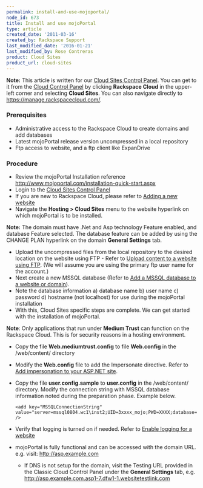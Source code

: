 ```yaml
---
permalink: install-and-use-mojoportal/
node_id: 673
title: Install and use mojoPortal
type: article
created_date: '2011-03-16'
created_by: Rackspace Support
last_modified_date: '2016-01-21'
last_modified_by: Rose Contreras
product: Cloud Sites
product_url: cloud-sites
---
```


**Note:** This article is written for our [Cloud Sites Control Panel](https://manage.rackspacecloud.com/). You can get to it from the [Cloud Control Panel](https://mycloud.rackspace.com) by clicking **Rackspace Cloud** in the upper-left corner and selecting **Cloud Sites**. You can also navigate directly to <https://manage.rackspacecloud.com/>.

### Prerequisites

-   Administrative access to the Rackspace Cloud to create domains and
    add databases
-   Latest mojoPortal release version uncompressed in a local repository
-   Ftp access to website, and a ftp client like ExpanDrive

### Procedure

-   Review the mojoPortal Installation reference
    <http://www.mojoportal.com/installation-quick-start.aspx>
-   Login to the [Cloud Sites Control Panel](http://manage.rackspacecloud.com/pages/Login.jsp%7C)
-   If you are new to Rackspace Cloud, please refer to [Adding a new website](/how-to/getting-started-with-cloud-sites-how-to-add-a-new-website)
-   Navigate the **Hosting > Cloud Sites** menu to the website hyperlink
    on which mojoPortal is to be installed.

  **Note:** The domain must have .Net and Asp technology Feature enabled,
and database Feature selected. The database feature can be added by
using the CHANGE PLAN hyperlink on the domain **General Settings** tab.

-   Upload the uncompressed files from the local repository to the
    desired location on the website using FTP - Refer to [Upload content to a website using FTP](/how-to/getting-started-with-cloud-sites-uploading-your-content).
    (We will assume you are using the primary ftp user name for
    the account.)
-   Next create a new MSSQL database (Refer to [Add a MSSQL database to a website or domain](/how-to/rackspace-cloud-sites-essentials-mysql-databases)).
-   Note the database information a) database name b) user name c)
    password d) hostname (not localhost) for use during the mojoPortal
    installation
-   With this, Cloud Sites specific steps are complete. We can get
    started with the installation of mojoPortal.

  **Note**: Only applications that run under **Medium Trust** can function
on the Rackspace Cloud. This is for security reasons in a hosting
environment.

-   Copy the file **Web.mediumtrust.config** to file **Web.config** in the
    /web/content/ directory
-   Modify the **Web.config** file to add the Impersonate directive. Refer
    to [Add impersonation to your ASP.NET site](/how-to/add-impersonation-to-your-aspnet-cloud-site).
-   Copy the file **user.config.sample** to **user.config** in the
    /web/content/ directory. Modify the connection string with MSSQL
    database information noted during the preparation phase.
    Example below.

        <add key="MSSQLConnectionString" value="server=mssql0804.wc1\inst2;UID=3xxxx_mojo;PWD=XXXX;database=3xxxx_mojo" />

-   Verify that logging is turned on if needed. Refer to [Enable logging for a website](/how-to/enabling-raw-logging-for-a-cloud-sites-website)
-   mojoPortal is fully functional and can be accessed with the
    domain URL. e.g. visit: http://asp.example.com
    -   If DNS is not setup for the domain, visit the Testing
        URL provided in the Classic Cloud Control Panel under the
        **General Settings** tab,
        e.g. http://asp.example.com.asp1-7.dfw1-1.websitetestlink.com
